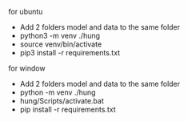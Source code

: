 for ubuntu
- Add 2 folders model and data to the same folder
- python3 -m venv ./hung
- source venv/bin/activate
- pip3 install -r requirements.txt

for window
- Add 2 folders model and data to the same folder
- python -m venv ./hung
- hung/Scripts/activate.bat
- pip install -r requirements.txt
